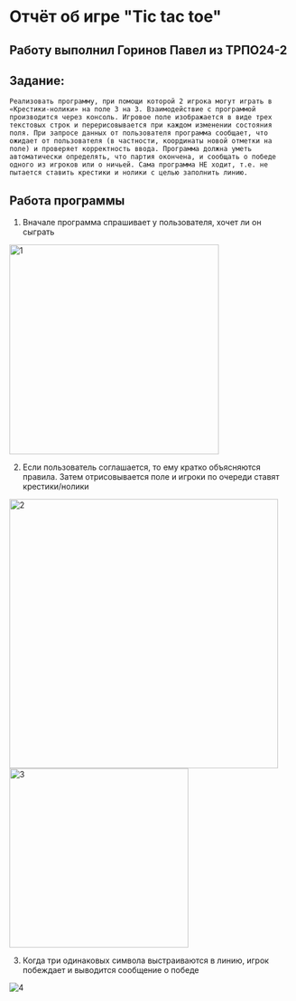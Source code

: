 # Отчёт об игре "Tic tac toe"
## Работу выполнил Горинов Павел из ТРПО24-2
## Задание:
    Реализовать программу, при помощи которой 2 игрока могут играть в «Крестики-нолики» на поле 3 на 3. Взаимодействие с программой производится через консоль. Игровое поле изображается в виде трех текстовых строк и перерисовывается при каждом изменении состояния поля. При запросе данных от пользователя программа сообщает, что ожидает от пользователя (в частности, координаты новой отметки на поле) и проверяет корректность ввода. Программа должна уметь автоматически определять, что партия окончена, и сообщать о победе одного из игроков или о ничьей. Сама программа НЕ ходит, т.е. не пытается ставить крестики и нолики с целью заполнить линию.
## Работа программы
1) Вначале программа спрашивает у пользователя, хочет ли он сыграть

<img width="371" alt="1" src="https://github.com/user-attachments/assets/3e8d55cc-4e22-4f14-ae53-6c5536210c72">

2) Если пользователь соглашается, то ему кратко объясняются правила. Затем отрисовывается поле и игроки по очереди ставят крестики/нолики

<img width="476" alt="2" src="https://github.com/user-attachments/assets/a46a2b9a-ec18-4fb1-a593-a787af7abb3e">

<img width="317" alt="3" src="https://github.com/user-attachments/assets/55641d4c-c5d0-41b8-b133-144c6c029313">

3) Когда три одинаковых символа выстраиваются в линию, игрок побеждает и выводится сообщение о победе

![4](https://github.com/user-attachments/assets/bf0ddfcc-0ba6-4d45-b0dc-c24f38c8659c)
